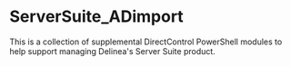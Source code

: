 # ServerSuite_ADimport

This is a collection of supplemental DirectControl PowerShell modules to help support managing Delinea's Server Suite product.

